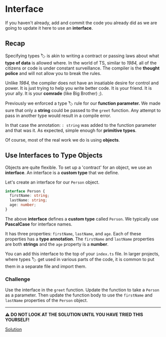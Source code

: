 # Interface

If you haven't already, add and commit the code you already did as we are going to update it here to use an **interface**.

## Recap

Specifying types 🏷️ is akin to writing a contract or passing laws about what **type of data** is allowed where. In the world of TS, similar to _1984,_ all of the citizens or code is under constant surveillance. The compiler is the **thought police** and will not allow you to break the rules.

Unlike _1984,_ the compiler does not have an insatiable desire for control and power. It is just trying to help you write better code. It is your friend. It is your ally. It is your **comrade** (like Big Brother) ;).

Previously we enforced a type 🏷️ rule for our **function parameter.** We made sure that only a **string** could be passed to the `greet` function. Any attempt to pass in another type would result in a compile error.

In that case the annotation: `: string` was added to the function parameter and that was it. As expected, simple enough for **primitive types**.

Of course, most of the real work we do is using **objects**.

## Use Interfaces to Type Objects

Objects are quite flexible. To set up a 'contract' for an object, we use an **interface**. An interface is a **custom type** that we define.

Let's create an interface for our `Person` object.

```ts
interface Person {
  firstName: string;
  lastName: string;
  age: number;
}
```

The above **interface** defines a **custom type** called `Person`. We typically use **PascalCase** for interface names.

It has three properties: `firstName`, `lastName`, and `age`. Each of these properties has a **type annotation**. The `firstName` and `lastName` properties are both **strings** and the `age` property is a **number**.

You can add this interface to the top of your `index.ts` file. In larger projects, where types 🏷️ get used in various parts of the code, it is common to put them in a separate file and import them.

### Challenge

Use the interface in the `greet` function. Update the function to take a `Person` as a parameter. Then update the function body to use the `firstName` and `lastName` properties of the `Person` object.

---

**⚠️ DO NOT LOOK AT THE SOLUTION UNTIL YOU HAVE TRIED THIS YOURSELF!**

[Solution](./solution-1.md)
